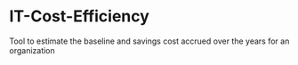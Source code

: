 # IT-Cost-Efficiency

Tool to estimate the baseline and savings cost accrued over the years for an organization
